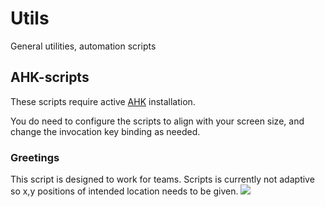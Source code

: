 # Utils
General utilities, automation scripts

## AHK-scripts

These scripts require active [AHK](https://www.autohotkey.com/) installation.

You do need to configure the scripts to align with your screen size, and change the invocation key binding as needed.

### Greetings
This script is designed to work for teams. Scripts is currently not adaptive so x,y positions of intended location needs to be given.
![](AHK-scripts/greetingsAHK.gif)
